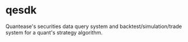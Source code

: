 # qesdk
Quantease's securities data query system and backtest/simulation/trade system for a quant's strategy algorithm.
